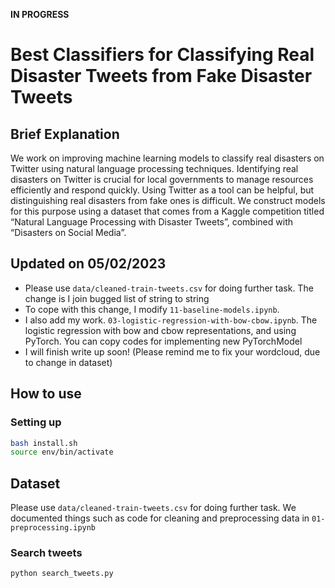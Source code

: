 **IN PROGRESS**

# Best Classifiers for Classifying Real Disaster Tweets from Fake Disaster Tweets
## Brief Explanation
We work on improving machine learning models to classify real disasters on Twitter using natural language processing techniques. Identifying real disasters on Twitter is crucial for local governments to manage resources efficiently and respond quickly. Using Twitter as a tool can be helpful, but distinguishing real disasters from fake ones is difficult. We construct models for this purpose using a dataset that comes from a Kaggle competition titled “Natural Language Processing with Disaster Tweets”, combined with “Disasters on Social Media”.


## Updated on 05/02/2023

- Please use `data/cleaned-train-tweets.csv` for doing further task. The change is I join bugged list of string to string
- To cope with this change, I modify `11-baseline-models.ipynb`.
- I also add my work. `03-logistic-regression-with-bow-cbow.ipynb`. The logistic regression with bow and cbow representations, and using PyTorch. You can copy codes for implementing new PyTorchModel 
- I will finish write up soon! (Please remind me to fix your wordcloud, due to change in dataset)


## How to use
### Setting up
``` sh
bash install.sh
source env/bin/activate
```

## Dataset
Please use `data/cleaned-train-tweets.csv` for doing further task.
We documented things such as code for cleaning and preprocessing data in `01-preprocessing.ipynb`



### Search tweets
``` py
python search_tweets.py
```
